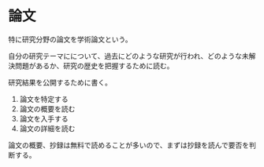 # 論文

特に研究分野の論文を学術論文という。

自分の研究テーマにについて、過去にどのような研究が行われ、どのような未解決問題があるか、研究の歴史を把握するために読む。

研究結果を公開するために書く。

1. 論文を特定する
2. 論文の概要を読む
3. 論文を入手する
4. 論文の詳細を読む

論文の概要、抄録は無料で読めることが多いので、まずは抄録を読んで要否を判断する。

